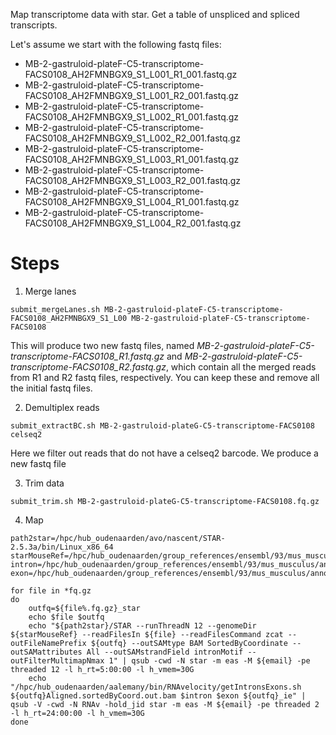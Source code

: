 Map transcriptome data with star. 
Get a table of unspliced and spliced transcripts.

Let's assume we start with the following fastq files:

* MB-2-gastruloid-plateF-C5-transcriptome-FACS0108_AH2FMNBGX9_S1_L001_R1_001.fastq.gz
* MB-2-gastruloid-plateF-C5-transcriptome-FACS0108_AH2FMNBGX9_S1_L001_R2_001.fastq.gz
* MB-2-gastruloid-plateF-C5-transcriptome-FACS0108_AH2FMNBGX9_S1_L002_R1_001.fastq.gz
* MB-2-gastruloid-plateF-C5-transcriptome-FACS0108_AH2FMNBGX9_S1_L002_R2_001.fastq.gz
* MB-2-gastruloid-plateF-C5-transcriptome-FACS0108_AH2FMNBGX9_S1_L003_R1_001.fastq.gz
* MB-2-gastruloid-plateF-C5-transcriptome-FACS0108_AH2FMNBGX9_S1_L003_R2_001.fastq.gz
* MB-2-gastruloid-plateF-C5-transcriptome-FACS0108_AH2FMNBGX9_S1_L004_R1_001.fastq.gz
* MB-2-gastruloid-plateF-C5-transcriptome-FACS0108_AH2FMNBGX9_S1_L004_R2_001.fastq.gz

# Steps

1. Merge lanes
```{bash}
submit_mergeLanes.sh MB-2-gastruloid-plateF-C5-transcriptome-FACS0108_AH2FMNBGX9_S1_L00 MB-2-gastruloid-plateF-C5-transcriptome-FACS0108
```
This will produce two new fastq files, named _MB-2-gastruloid-plateF-C5-transcriptome-FACS0108_R1.fastq.gz_ and _MB-2-gastruloid-plateF-C5-transcriptome-FACS0108_R2.fastq.gz_, which contain all the merged reads from R1 and R2 fastq files, respectively. You can keep these and remove all the initial fastq files. 

2. Demultiplex reads
```{bash}
submit_extractBC.sh MB-2-gastruloid-plateG-C5-transcriptome-FACS0108 celseq2
```
Here we filter out reads that do not have a celseq2 barcode. We produce a new fastq file 

3. Trim data
```{bash}
submit_trim.sh MB-2-gastruloid-plateG-C5-transcriptome-FACS0108.fq.gz
```

4. Map
```{bash}
path2star=/hpc/hub_oudenaarden/avo/nascent/STAR-2.5.3a/bin/Linux_x86_64
starMouseRef=/hpc/hub_oudenaarden/group_references/ensembl/93/mus_musculus/star_index_75
intron=/hpc/hub_oudenaarden/group_references/ensembl/93/mus_musculus/annotations_ensembl_93_mm_introns_exonsubtracted.bed
exon=/hpc/hub_oudenaarden/group_references/ensembl/93/mus_musculus/annotations_ensembl_93_mm_exons.bed

for file in *fq.gz 
do
    outfq=${file%.fq.gz}_star
    echo $file $outfq
    echo "${path2star}/STAR --runThreadN 12 --genomeDir ${starMouseRef} --readFilesIn ${file} --readFilesCommand zcat --outFileNamePrefix ${outfq} --outSAMtype BAM SortedByCoordinate --outSAMattributes All --outSAMstrandField intronMotif --outFilterMultimapNmax 1" | qsub -cwd -N star -m eas -M ${email} -pe threaded 12 -l h_rt=5:00:00 -l h_vmem=30G
    echo "/hpc/hub_oudenaarden/aalemany/bin/RNAvelocity/getIntronsExons.sh ${outfq}Aligned.sortedByCoord.out.bam $intron $exon ${outfq}_ie" | qsub -V -cwd -N RNAv -hold_jid star -m eas -M ${email} -pe threaded 2 -l h_rt=24:00:00 -l h_vmem=30G
done
```
